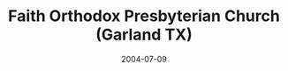 ---
date: &id001 2004-07-09
end_date: null
location:
  address: 418 Cashmere Drive
  city: Garland
  state: TX
minister:
- end: 2004-07-09
  name: Roger Gibbons
  start: 2003-08-22
  type: Organizing Pastor
- end: null
  name: Chad Bond
  start: 2004-07-09
  type: Pastor
ministers:
- Roger Gibbons
- Chad Bond
name: Faith Orthodox Presbyterian Church
names:
- end: 2004-07-09
  name: Orthodox Presbyterian Chapel of Dallas Northeast
  start: 2003-08-22
- end: null
  name: Faith Orthodox Presbyterian Church
  start: 2004-07-09
origination_date: *id001
raw_data: 'TX

  Garland

  Orthodox Presbyterian Chapel of Dallas Northeast  (August 22, 2003-July 9, 2004)

  Faith Orthodox Presbyterian Church  (July 9, 2004- )

  418 Cashmere Drive

  Org. Pastor: Roger Gibbons, 2003-4

  Pastor: Chad Bond, 2004-

  '
received_from: null
states:
- TX
status:
  active: true
  end_date: null
  reason: null
  received_from: null
  withdrawal_to: null
title: Faith Orthodox Presbyterian Church (Garland TX)
year_established:
- 2004

---